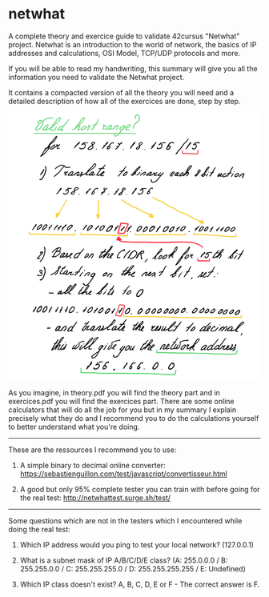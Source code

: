 # netwhat

A complete theory and exercice guide to validate 42cursus "Netwhat" project.
Netwhat is an introduction to the world of network, the basics of IP addresses and calculations, OSI Model, TCP/UDP protocols and more.

If you will be able to read my handwriting, this summary will give you all the information you need to validate the Netwhat project.

It contains a compacted version of all the theory you will need and a detailed description of how all of the exercices are done, step by step.

![](Images/img.PNG)

As you imagine, in theory.pdf you will find the theory part and in exercices.pdf you will find the exercices part. There are some online calculators that will do all the job for you but in my summary I explain precisely what they do and I recommend you to do the calculations yourself to better understand what you're doing.

-------------------------------------------------------------------------------------------------

These are the ressources I recommend you to use:

1) A simple binary to decimal online converter: https://sebastienguillon.com/test/javascript/convertisseur.html

2) A good but only 95% complete tester you can train with before going for the real test: http://netwhattest.surge.sh/test/

-------------------------------------------------------------------------------------------------

Some questions which are not in the testers which I encountered while doing the real test:

1) Which IP address would you ping to test your local network? (127.0.0.1)

2) What is a subnet mask of IP A/B/C/D/E class? (A: 255.0.0.0 / B: 255.255.0.0 / C: 255.255.255.0 / D: 255.255.255.255 / E: Undefined)

3) Which IP class doesn't exist? A, B, C, D, E or F - The correct answer is F.
